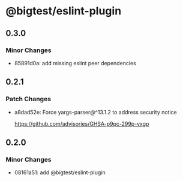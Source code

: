 # @bigtest/eslint-plugin

## 0.3.0

### Minor Changes

- 85891d0a: add missing eslint peer dependencies

## 0.2.1

### Patch Changes

- a8dad52e: Force yargs-parser@^13.1.2 to address security notice

  https://github.com/advisories/GHSA-p9pc-299p-vxgp

## 0.2.0

### Minor Changes

- 08161a51: add @bigtest/eslint-plugin
